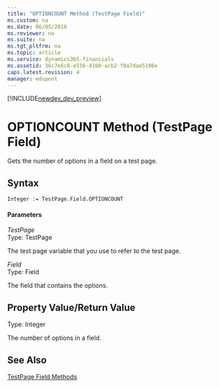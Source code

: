 ```yaml
---
title: "OPTIONCOUNT Method (TestPage Field)"
ms.custom: na
ms.date: 06/05/2016
ms.reviewer: na
ms.suite: na
ms.tgt_pltfrm: na
ms.topic: article
ms.service: dynamics365-financials
ms.assetid: 36c7e6c0-e556-4160-acb2-f0a7dae5106e
caps.latest.revision: 4
manager: edupont
---
```


[!INCLUDE[newdev_dev_preview](../includes/newdev_dev_preview.md)]

# OPTIONCOUNT Method (TestPage Field)
Gets the number of options in a field on a test page.  
  
## Syntax  
  
```  
Integer := TestPage.Field.OPTIONCOUNT  
```  
  
#### Parameters  
 *TestPage*  
 Type: TestPage  
  
 The test page variable that you use to refer to the test page.  
  
 *Field*  
 Type: Field  
  
 The field that contains the options.  
  
## Property Value/Return Value  
 Type: Integer  
  
 The number of options in a field.  
  
## See Also  
 [TestPage Field Methods](devenv-TestPage-Field-Methods.md)